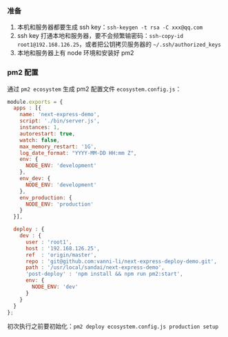 ### 准备
1. 本机和服务器都要生成 ssh key：`ssh-keygen -t rsa -C xxx@qq.com`
2. ssh key 打通本地和服务器，要不会频繁输密码：`ssh-copy-id root1@192.168.126.25`，或者把公钥拷贝服务器的 `~/.ssh/authorized_keys`
3. 本地和服务器上有 node 环境和安装好 pm2

### pm2 配置
通过 `pm2 ecosystem` 生成 pm2 配置文件 `ecosystem.config.js`：
```js
module.exports = {
  apps : [{
    name: 'next-express-demo',
    script: './bin/server.js',
    instances: 1,
    autorestart: true,
    watch: false,
    max_memory_restart: '1G',
    log_date_format: "YYYY-MM-DD HH:mm Z",
    env: {
      NODE_ENV: 'development'
    },
    env_dev: {
      NODE_ENV: 'development'
    },
    env_production: {
      NODE_ENV: 'production'
    }
  }],

  deploy : {
    dev : {
      user : 'root1',
      host : '192.168.126.25',
      ref  : 'origin/master',
      repo : 'git@github.com:vanni-li/next-express-deploy-demo.git',
      path : '/usr/local/sandai/next-express-demo',
      'post-deploy' : 'npm install && npm run pm2:start',
      env: {
        NODE_ENV: 'dev'
      }
    }
  }
};
```

初次执行之前要初始化：`pm2 deploy ecosystem.config.js production setup`
